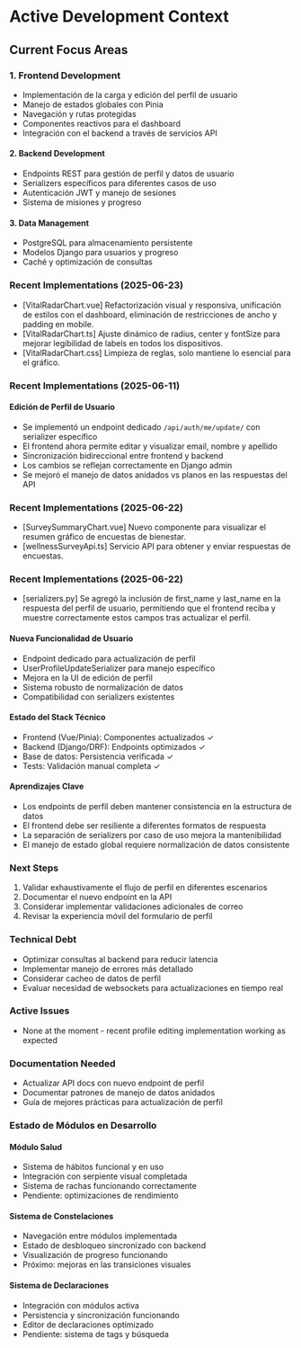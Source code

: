 # Active Development Context

## Current Focus Areas

### 1. Frontend Development

- Implementación de la carga y edición del perfil de usuario
- Manejo de estados globales con Pinia
- Navegación y rutas protegidas
- Componentes reactivos para el dashboard
- Integración con el backend a través de servicios API

#### 2. Backend Development

- Endpoints REST para gestión de perfil y datos de usuario
- Serializers específicos para diferentes casos de uso
- Autenticación JWT y manejo de sesiones
- Sistema de misiones y progreso

#### 3. Data Management

- PostgreSQL para almacenamiento persistente
- Modelos Django para usuarios y progreso
- Caché y optimización de consultas

### Recent Implementations (2025-06-23)
- [VitalRadarChart.vue] Refactorización visual y responsiva, unificación de estilos con el dashboard, eliminación de restricciones de ancho y padding en mobile.
- [VitalRadarChart.ts] Ajuste dinámico de radius, center y fontSize para mejorar legibilidad de labels en todos los dispositivos.
- [VitalRadarChart.css] Limpieza de reglas, solo mantiene lo esencial para el gráfico.

### Recent Implementations (2025-06-11)

#### Edición de Perfil de Usuario

- Se implementó un endpoint dedicado `/api/auth/me/update/` con serializer específico
- El frontend ahora permite editar y visualizar email, nombre y apellido
- Sincronización bidireccional entre frontend y backend
- Los cambios se reflejan correctamente en Django admin
- Se mejoró el manejo de datos anidados vs planos en las respuestas del API

### Recent Implementations (2025-06-22)

- [SurveySummaryChart.vue] Nuevo componente para visualizar el resumen gráfico de encuestas de bienestar.
- [wellnessSurveyApi.ts] Servicio API para obtener y enviar respuestas de encuestas.

### Recent Implementations (2025-06-22)

- [serializers.py] Se agregó la inclusión de first_name y last_name en la respuesta del perfil de usuario, permitiendo que el frontend reciba y muestre correctamente estos campos tras actualizar el perfil.

#### Nueva Funcionalidad de Usuario

- Endpoint dedicado para actualización de perfil
- UserProfileUpdateSerializer para manejo específico
- Mejora en la UI de edición de perfil
- Sistema robusto de normalización de datos
- Compatibilidad con serializers existentes

#### Estado del Stack Técnico

- Frontend (Vue/Pinia): Componentes actualizados ✓
- Backend (Django/DRF): Endpoints optimizados ✓
- Base de datos: Persistencia verificada ✓
- Tests: Validación manual completa ✓

#### Aprendizajes Clave

- Los endpoints de perfil deben mantener consistencia en la estructura de datos
- El frontend debe ser resiliente a diferentes formatos de respuesta
- La separación de serializers por caso de uso mejora la mantenibilidad
- El manejo de estado global requiere normalización de datos consistente

### Next Steps

1. Validar exhaustivamente el flujo de perfil en diferentes escenarios
2. Documentar el nuevo endpoint en la API
3. Considerar implementar validaciones adicionales de correo
4. Revisar la experiencia móvil del formulario de perfil

### Technical Debt

- Optimizar consultas al backend para reducir latencia
- Implementar manejo de errores más detallado
- Considerar cacheo de datos de perfil
- Evaluar necesidad de websockets para actualizaciones en tiempo real

### Active Issues

- None at the moment - recent profile editing implementation working as expected

### Documentation Needed

- Actualizar API docs con nuevo endpoint de perfil
- Documentar patrones de manejo de datos anidados
- Guía de mejores prácticas para actualización de perfil

### Estado de Módulos en Desarrollo

#### Módulo Salud

- Sistema de hábitos funcional y en uso
- Integración con serpiente visual completada
- Sistema de rachas funcionando correctamente
- Pendiente: optimizaciones de rendimiento

#### Sistema de Constelaciones

- Navegación entre módulos implementada
- Estado de desbloqueo sincronizado con backend
- Visualización de progreso funcionando
- Próximo: mejoras en las transiciones visuales

#### Sistema de Declaraciones

- Integración con módulos activa
- Persistencia y sincronización funcionando
- Editor de declaraciones optimizado
- Pendiente: sistema de tags y búsqueda
